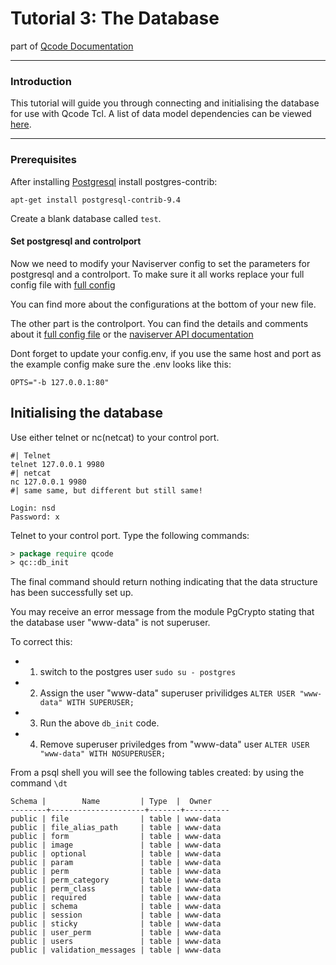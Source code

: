 
Tutorial 3: The Database
========
part of [Qcode Documentation](index.md)

-----

### Introduction

This tutorial will guide you through connecting and initialising the database for use with Qcode Tcl.
A list of data model dependencies can be viewed [here](/doc/data-model-dependencies.md).

-----
### Prerequisites

After installing [Postgresql](/doc/postgresql-setup.md) install postgres-contrib:

```
apt-get install postgresql-contrib-9.4
```

Create a blank database called `test`.

#### Set postgresql and controlport
Now we need to modify your Naviserver config to set the parameters for postgresql and a controlport. 
To make sure it all works replace your full config file with [full config](/doc/qc-config.tcl)

You can find more about the configurations at the bottom of your new file.

The other part is the controlport. You can find the details and comments about it [full config file](/doc/naviserver-config-full.md) or the [naviserver API documentation](https://naviserver.sourceforge.io/n/nscp/files/nscp.html)

Dont forget to update your config.env, if you use the same host and port as the example config make sure the .env looks like this:
```
OPTS="-b 127.0.0.1:80"
```

## Initialising the database
Use either telnet or nc(netcat) to your control port.
```
#| Telnet
telnet 127.0.0.1 9980
#| netcat
nc 127.0.0.1 9980
#| same same, but different but still same!

Login: nsd
Password: x
```

Telnet to your control port. Type the following commands:

```tcl
> package require qcode
> qc::db_init
```

The final command should return nothing indicating that the data structure has been successfully set up.

You may receive an error message from the module PgCrypto stating that the database user "www-data" is not superuser. 

To correct this:

* 1) switch to the postgres user `sudo su - postgres`
* 2) Assign the user "www-data" superuser privilidges `ALTER USER "www-data" WITH SUPERUSER;`
* 3) Run the above `db_init` code.
* 4) Remove superuser priviledges from "www-data" user `ALTER USER "www-data" WITH NOSUPERUSER;`

From a psql shell you will see the following tables created:
by using the command ```\dt ```

```
Schema |        Name         | Type  |  Owner
--------+---------------------+-------+----------
public | file                | table | www-data
public | file_alias_path     | table | www-data
public | form                | table | www-data
public | image               | table | www-data
public | optional            | table | www-data
public | param               | table | www-data
public | perm                | table | www-data
public | perm_category       | table | www-data
public | perm_class          | table | www-data
public | required            | table | www-data
public | schema              | table | www-data
public | session             | table | www-data
public | sticky              | table | www-data
public | user_perm           | table | www-data
public | users               | table | www-data
public | validation_messages | table | www-data
```
